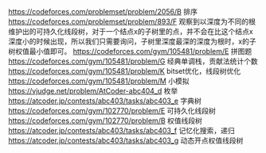 https://codeforces.com/problemset/problem/2056/B 排序
https://codeforces.com/problemset/problem/893/F 观察到以深度为不同的根维护出的可持久化线段树，对于一个结点x的子树里的点，并不会在比这个结点x深度小的时候出现，所以我们只需要询问，子树里深度最深的深度为根时，x的子树权值最小值即可。
https://codeforces.com/gym/105481/problem/E 拼图题
https://codeforces.com/gym/105481/problem/G 经典单调栈，贡献法统计个数
https://codeforces.com/gym/105481/problem/K bitset优化，线段树优化
https://codeforces.com/gym/105481/problem/M 小模拟
https://vjudge.net/problem/AtCoder-abc404_d 枚举
https://atcoder.jp/contests/abc403/tasks/abc403_e 字典树
https://codeforces.com/gym/102770/problem/E 可持久化线段树
https://codeforces.com/gym/102770/problem/B 权值线段树
https://atcoder.jp/contests/abc403/tasks/abc403_f 记忆化搜索，递归
https://atcoder.jp/contests/abc403/tasks/abc403_g 动态开点权值线段树